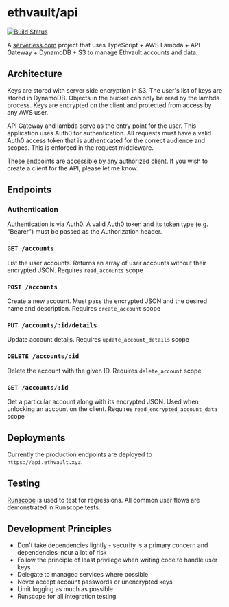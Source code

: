# ethvault/api

[![Build Status](https://travis-ci.org/ethvault/api.svg?branch=master)](https://travis-ci.org/ethvault/api)

A [serverless.com](https://serverless.com) project that uses TypeScript + AWS Lambda + API Gateway + DynamoDB + S3 
to manage Ethvault accounts and data.

## Architecture

Keys are stored with server side encryption in S3. The user's list of keys are stored in DynamoDB. Objects in the bucket
can only be read by the lambda process. Keys are encrypted on the client and protected from access by any AWS user.

API Gateway and lambda serve as the entry point for the user. This application uses Auth0 for authentication. All requests
must have a valid Auth0 access token that is authenticated for the correct audience and scopes. This is enforced in the
request middleware.

These endpoints are accessible by any authorized client. If you wish to create a client for the API, please let me know.

## Endpoints

### Authentication

Authentication is via Auth0. A valid Auth0 token and its token type (e.g. "Bearer") must be passed as the Authorization header.

### `GET /accounts`
 
List the user accounts. Returns an array of user accounts without their encrypted JSON. Requires `read_accounts` scope

### `POST /accounts`

Create a new account. Must pass the encrypted JSON and the desired name and description. Requires `create_account` scope

### `PUT /accounts/:id/details`

Update account details. Requires `update_account_details` scope

### `DELETE /accounts/:id`

Delete the account with the given ID. Requires `delete_account` scope

### `GET /accounts/:id`

Get a particular account along with its encrypted JSON. Used when unlocking an account on the client. Requires `read_encrypted_account_data` scope

## Deployments

Currently the production endpoints are deployed to `https://api.ethvault.xyz`.

## Testing

[Runscope](https://runscope.com) is used to test for regressions. All common user flows are demonstrated in Runscope tests.

## Development Principles

- Don't take dependencies lightly - security is a primary concern and dependencies incur a lot of risk
- Follow the principle of least privilege when writing code to handle user keys
- Delegate to managed services where possible
- Never accept account passwords or unencrypted keys
- Limit logging as much as possible
- Runscope for all integration testing
